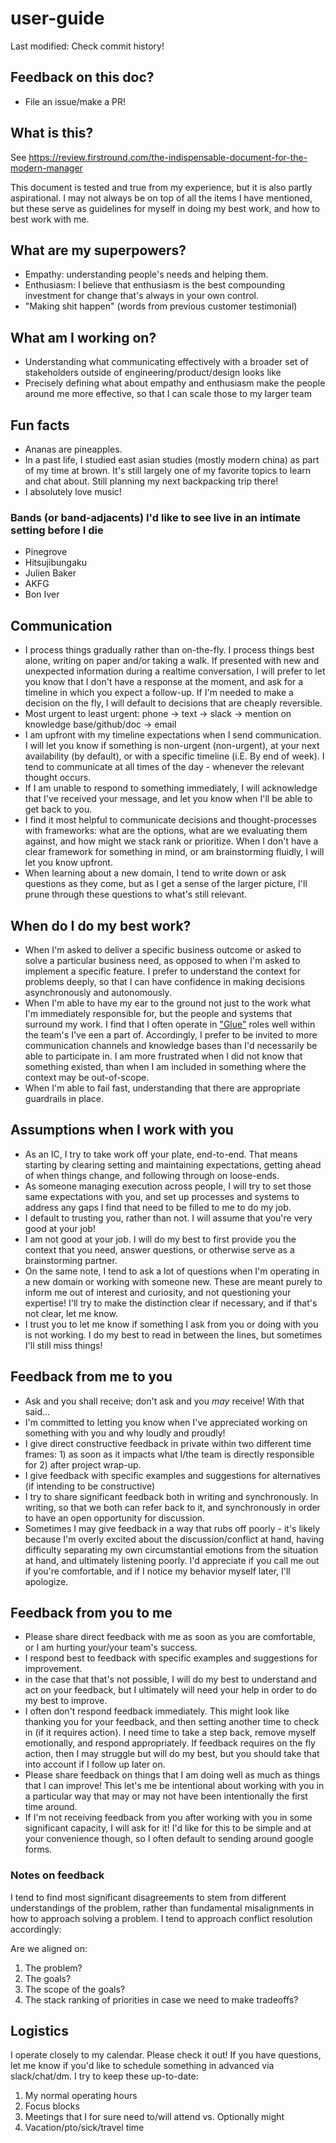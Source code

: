 # user-guide
Last modified: Check commit history!

## Feedback on this doc?
- File an issue/make a PR!

## What is this?
See https://review.firstround.com/the-indispensable-document-for-the-modern-manager

This document is tested and true from my experience, but it is also partly aspirational. I may not always be on top of all the items I have mentioned, but these serve as guidelines for myself in doing my best work, and how to best work with me.

## What are my superpowers?
- Empathy: understanding people's needs and helping them.
- Enthusiasm: I believe that enthusiasm is the best compounding investment for change that's always in your own control.
- "Making shit happen" (words from previous customer testimonial)

## What am I working on?
- Understanding what communicating effectively with a broader set of stakeholders outside of engineering/product/design looks like
- Precisely defining what about empathy and enthusiasm make the people around me more effective, so that I can scale those to my larger team

## Fun facts
- Ananas are pineapples.
- In a past life, I studied east asian studies (mostly modern china) as part of my time at brown. It's still largely one of my favorite topics to learn and chat about. Still planning my next backpacking trip there!
- I absolutely love music!

### Bands (or band-adjacents) I'd like to see live in an intimate setting before I die
- Pinegrove
- Hitsujibungaku
- Julien Baker
- AKFG
- Bon Iver

## Communication
- I process things gradually rather than on-the-fly. I process things best alone, writing on paper and/or taking a walk. If presented with new and unexpected information during a realtime conversation, I will prefer to let you know that I don't have a response at the moment, and ask for a timeline in which you expect a follow-up. If  I'm needed to make a decision on the fly, I will default to decisions that are cheaply reversible.
- Most urgent to least urgent: phone -> text -> slack -> mention on knowledge base/github/doc -> email
- I am upfront with my timeline expectations when I send communication. I will let you know if something is non-urgent (non-urgent), at your next availability (by default), or with a specific timeline (i.E. By end of week). I tend to communicate at all times of the day - whenever the relevant thought occurs.
- If I am unable to respond to something immediately, I will acknowledge that I've received your message, and let you know when I'll be able to get back to you.
- I find it most helpful to communicate decisions and thought-processes with frameworks: what are the options, what are we evaluating them against, and how might we stack rank or prioritize. When I don't have a clear framework for something in mind, or am brainstorming fluidly, I will let you know upfront.
- When learning about a new domain, I tend to write down or ask questions as they come, but as I get a sense of the larger picture, I'll prune through these questions to what's still relevant.

## When do I do my best work?
- When I'm asked to deliver a specific business outcome or asked to solve a particular business need, as opposed to when I'm asked to implement a specific feature. I prefer to understand the context for problems deeply, so that I can have confidence in making decisions asynchronously and autonomously.
- When I'm able to have my ear to the ground not just to the work what  I'm immediately responsible for, but the people and systems that surround my work. I find that I often operate in ["Glue"](https://noidea.Dog/glue) roles well within the team's I've een a part of. Accordingly, I prefer to be invited to more communication channels and knowledge bases than I'd necessarily be able to participate in. I am more frustrated when I did not know that something existed, than when I am included in something where the context may be out-of-scope.
- When I'm able to fail fast, understanding that there are appropriate guardrails in place.

## Assumptions when I work with you
- As an IC, I try to take work off your plate, end-to-end. That means starting by clearing setting and maintaining expectations, getting ahead of when things change, and following through on loose-ends.
- As someone managing execution across people, I will try to set those same expectations with you, and set up processes and systems to address any gaps I find that need to be filled to me to do my job.
- I default to trusting you, rather than not. I will assume that you're very good at your job!
- I am not good at your job. I will do my best to first provide you the context that you need, answer questions, or otherwise serve as a brainstorming partner.
- On the same note, I tend to ask a lot of questions when  I'm operating in a new domain or working with someone new. These are meant purely to inform me out of interest and curiosity, and not questioning your expertise! I'll try to make the distinction clear if necessary, and if that's not clear, let me know.
- I trust you to let me know if something I ask from you or doing with you is not working. I do my best to read in between the lines, but sometimes I'll still miss things!


## Feedback from me to you
- Ask and you shall receive; don't ask and you _may_ receive! With that said...
- I'm committed to letting you know when I've appreciated working on something with you and why loudly and proudly!
- I give direct constructive feedback in private within two different time frames: 1) as soon as it impacts what I/the team is directly responsible for 2) after project wrap-up.
- I give feedback with specific examples and suggestions for alternatives (if intending to be constructive)
- I try to share significant feedback both in writing and synchronously. In writing, so that we both can refer back to it, and synchronously in order to have an open opportunity for discussion.
- Sometimes I may give feedback in a way that rubs off poorly - it's likely because  I'm overly excited about the discussion/conflict at hand, having difficulty separating my own circumstantial emotions from the situation at hand, and ultimately listening poorly. I'd appreciate if you call me out if you're comfortable, and if I notice my behavior myself later, I'll apologize.

## Feedback from you to me
- Please share direct feedback with me as soon as you are comfortable, or I am hurting your/your team's success.
- I respond best to feedback with specific examples and suggestions for improvement.
- in the case that that's not possible, I will do my best to understand and act on your feedback, but I ultimately will need your help in order to do my best to improve.
- I often don't respond feedback immediately. This might look like thanking you for your feedback, and then setting another time to check in (if it requires action). I need time to take a step back, remove myself emotionally, and respond appropriately. If feedback requires on the fly action, then I may struggle but will do my best, but you should take that into account if I follow up later on.
- Please share feedback on things that I am doing well as much as things that I can improve! This let's me be intentional about working with you in a particular way that may or may not have been intentionally the first time around.
- If I'm not receiving feedback from you after working with you in some significant capacity, I will ask for it! I'd like for this to be simple and at your convenience though, so I often default to sending around google forms.

### Notes on feedback
I tend to find most significant disagreements to stem from different understandings of the problem, rather than fundamental misalignments in how to approach solving a problem. I tend to approach conflict resolution accordingly:

Are we aligned on:
1. The problem?
2. The goals?
3. The scope of the goals?
4. The stack ranking of priorities in case we need to make tradeoffs?


## Logistics
I operate closely to my calendar. Please check it out! If you have questions, let me know if you'd like to schedule something in advanced via slack/chat/dm. I try to keep these up-to-date:

1. My normal operating hours
2. Focus blocks
3. Meetings that I for sure need to/will attend vs. Optionally might
4. Vacation/pto/sick/travel time

